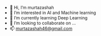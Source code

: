- 👋 Hi, I’m murtazashah
- 👀 I’m interested in AI and Machine learning
- 🌱 I’m currently learning Deep Learning
- 💞️ I’m looking to collaborate on ...
- 📫 murtazashah46@gmail.com

<!---
murtazashah46/murtazashah46 is a ✨ special ✨ repository because its `README.md` (this file) appears on your GitHub profile.
You can click the Preview link to take a look at your changes.
--->
